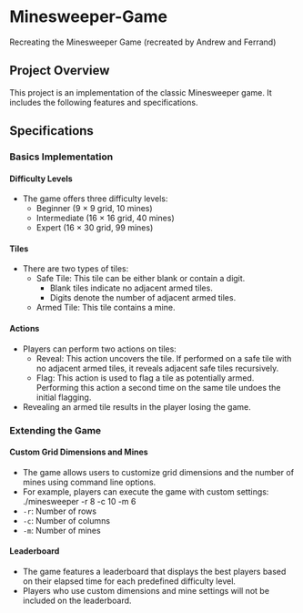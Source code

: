 # Minesweeper-Game
Recreating the Minesweeper Game (recreated by Andrew and Ferrand)

## Project Overview

This project is an implementation of the classic Minesweeper game. It includes the following features and specifications.

## Specifications

### Basics Implementation

#### Difficulty Levels
- The game offers three difficulty levels:
  - Beginner (9 × 9 grid, 10 mines)
  - Intermediate (16 × 16 grid, 40 mines)
  - Expert (16 × 30 grid, 99 mines)

#### Tiles
- There are two types of tiles:
  - Safe Tile: This tile can be either blank or contain a digit.
    - Blank tiles indicate no adjacent armed tiles.
    - Digits denote the number of adjacent armed tiles.
  - Armed Tile: This tile contains a mine.

#### Actions
- Players can perform two actions on tiles:
  - Reveal: This action uncovers the tile. If performed on a safe tile with no adjacent armed tiles, it reveals adjacent safe tiles recursively.
  - Flag: This action is used to flag a tile as potentially armed. Performing this action a second time on the same tile undoes the initial flagging.
- Revealing an armed tile results in the player losing the game.

### Extending the Game

#### Custom Grid Dimensions and Mines
- The game allows users to customize grid dimensions and the number of mines using command line options.
- For example, players can execute the game with custom settings:
./minesweeper -r 8 -c 10 -m 6
- `-r`: Number of rows
- `-c`: Number of columns
- `-m`: Number of mines

#### Leaderboard
- The game features a leaderboard that displays the best players based on their elapsed time for each predefined difficulty level.
- Players who use custom dimensions and mine settings will not be included on the leaderboard.
